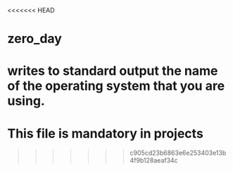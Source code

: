 <<<<<<< HEAD
# zero_day
writes to standard output the name of the operating system that you are using.
=======
# This file is mandatory in projects
>>>>>>> c905cd23b6863e6e253403e13b4f9b128aeaf34c

